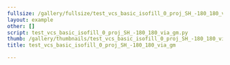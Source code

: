 ```yaml
---
fullsize: /gallery/fullsize/test_vcs_basic_isofill_0_proj_SH_-180_180_via_gm.png
layout: example
other: []
script: test_vcs_basic_isofill_0_proj_SH_-180_180_via_gm.py
thumb: /gallery/thumbnails/test_vcs_basic_isofill_0_proj_SH_-180_180_via_gm.png
title: test_vcs_basic_isofill_0_proj_SH_-180_180_via_gm

---
```

